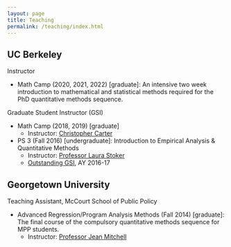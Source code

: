 ```yaml
---
layout: page
title: Teaching
permalink: /teaching/index.html
---
```


## UC Berkeley
Instructor
* Math Camp (2020, 2021, 2022) [graduate]: An intensive two week introduction to mathematical and statistical methods required for the PhD quantitative methods sequence.

Graduate Student Instructor (GSI)
* Math Camp (2018, 2019) [graduate]
	- Instructor: [Christopher Carter](http://christopherleecarter.com/)
* PS 3 (Fall 2016) [undergraduate]: Introduction to Empirical Analysis & Quantitative Methods 
	- Instructor: [Professor Laura Stoker](http://polisci.berkeley.edu/people/person/laura-stoker) 
	- [Outstanding GSI](http://gsi.berkeley.edu/programs-services/award-programs/ogsi/), AY 2016-17 

## Georgetown University
Teaching Assistant, McCourt School of Public Policy
* Advanced Regression/Program Analysis Methods (Fall 2014) [graduate]: The final course of the compulsory quantitative methods sequence for MPP students. 
	- Instructor: [Professor Jean Mitchell](https://gufaculty360.georgetown.edu/s/faculty-profile?netid=mitchejm%2F)